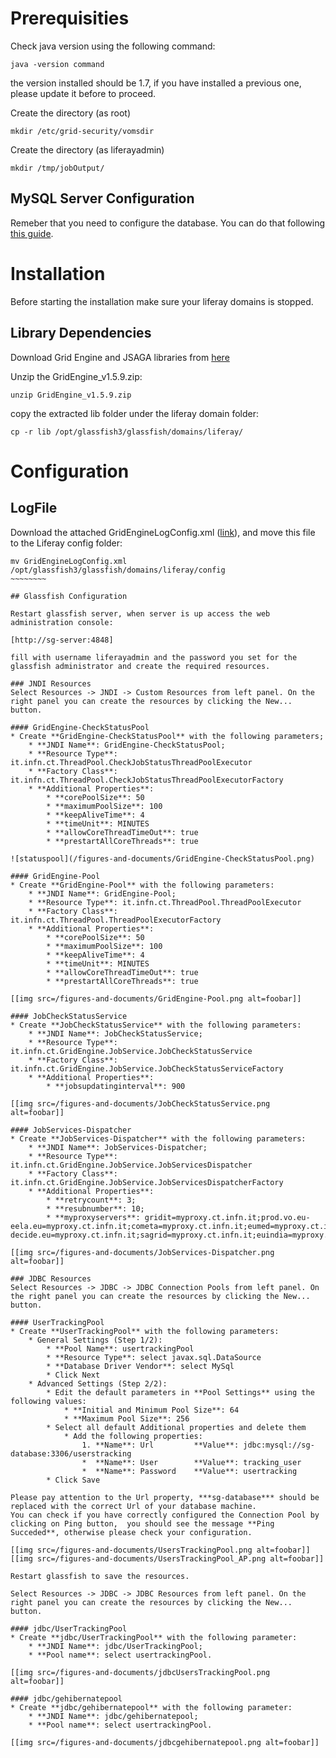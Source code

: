 # Prerequisities

Check java version using the following command:

~~~~~~~~~
java -version command
~~~~~~~~~

the version installed should be 1.7, if you have installed a previous one, please update it before to proceed.

Create the directory (as root)

~~~~~~~~~
mkdir /etc/grid-security/vomsdir
~~~~~~~~~

Create the directory (as liferayadmin)

~~~~~~~~~
mkdir /tmp/jobOutput/
~~~~~~~~~

## MySQL Server Configuration

Remeber that you need to configure the database. You can do that following [this guide](https://sourceforge.net/p/ctsciencegtwys/wiki/ConfigUserTrackingDBInMySQL).

# Installation

Before starting the installation make sure your liferay domains is stopped. 

## Library Dependencies

Download Grid Engine and JSAGA libraries from [here](http://sourceforge.net/projects/ctsciencegtwys/files/catania-grid-engine/1.5.9/Liferay6.1/GridEngine_v1.5.9.zip/download)

Unzip the GridEngine_v1.5.9.zip:

~~~~~~~~~
unzip GridEngine_v1.5.9.zip
~~~~~~~~~

copy the extracted lib folder under the liferay domain folder:

~~~~~~~~~
cp -r lib /opt/glassfish3/glassfish/domains/liferay/
~~~~~~~~~

# Configuration
## LogFile
Download the attached GridEngineLogConfig.xml ([link](https://sourceforge.net/p/ctsciencegtwys/wiki/ConfigCTGridEngine/attachment/GridEngineLogConfig.xml)), and move this file to the Liferay config folder:

~~~~~~~~~
mv GridEngineLogConfig.xml /opt/glassfish3/glassfish/domains/liferay/config
~~~~~~~~

## Glassfish Configuration

Restart glassfish server, when server is up access the web administration console:

[http://sg-server:4848]

fill with username liferayadmin and the password you set for the glassfish administrator and create the required resources. 

### JNDI Resources
Select Resources -> JNDI -> Custom Resources from left panel. On the right panel you can create the resources by clicking the New... button.

#### GridEngine-CheckStatusPool
* Create **GridEngine-CheckStatusPool** with the following parameters;
    * **JNDI Name**: GridEngine-CheckStatusPool;
    * **Resource Type**: it.infn.ct.ThreadPool.CheckJobStatusThreadPoolExecutor
    * **Factory Class**: it.infn.ct.ThreadPool.CheckJobStatusThreadPoolExecutorFactory
    * **Additional Properties**:
        * **corePoolSize**: 50
        * **maximumPoolSize**: 100
        * **keepAliveTime**: 4
        * **timeUnit**: MINUTES
        * **allowCoreThreadTimeOut**: true
        * **prestartAllCoreThreads**: true

![statuspool](/figures-and-documents/GridEngine-CheckStatusPool.png)

#### GridEngine-Pool
* Create **GridEngine-Pool** with the following parameters:
    * **JNDI Name**: GridEngine-Pool;
    * **Resource Type**: it.infn.ct.ThreadPool.ThreadPoolExecutor
    * **Factory Class**: it.infn.ct.ThreadPool.ThreadPoolExecutorFactory
    * **Additional Properties**:
        * **corePoolSize**: 50
        * **maximumPoolSize**: 100
        * **keepAliveTime**: 4
        * **timeUnit**: MINUTES
        * **allowCoreThreadTimeOut**: true
        * **prestartAllCoreThreads**: true

[[img src=/figures-and-documents/GridEngine-Pool.png alt=foobar]]

#### JobCheckStatusService
* Create **JobCheckStatusService** with the following parameters:
    * **JNDI Name**: JobCheckStatusService;
    * **Resource Type**: it.infn.ct.GridEngine.JobService.JobCheckStatusService
    * **Factory Class**: it.infn.ct.GridEngine.JobService.JobCheckStatusServiceFactory
    * **Additional Properties**:
        * **jobsupdatinginterval**: 900

[[img src=/figures-and-documents/JobCheckStatusService.png alt=foobar]]

#### JobServices-Dispatcher
* Create **JobServices-Dispatcher** with the following parameters:
    * **JNDI Name**: JobServices-Dispatcher;
    * **Resource Type**: it.infn.ct.GridEngine.JobService.JobServicesDispatcher
    * **Factory Class**: it.infn.ct.GridEngine.JobService.JobServicesDispatcherFactory
    * **Additional Properties**:
        * **retrycount**: 3;
        * **resubnumber**: 10;
        * **myproxyservers**: gridit=myproxy.ct.infn.it;prod.vo.eu-eela.eu=myproxy.ct.infn.it;cometa=myproxy.ct.infn.it;eumed=myproxy.ct.infn.it;vo.eu-decide.eu=myproxy.ct.infn.it;sagrid=myproxy.ct.infn.it;euindia=myproxy.ct.infn.it;see=myproxy.ct.infn.it;

[[img src=/figures-and-documents/JobServices-Dispatcher.png alt=foobar]]

### JDBC Resources
Select Resources -> JDBC -> JDBC Connection Pools from left panel. On the right panel you can create the resources by clicking the New... button.

#### UserTrackingPool
* Create **UserTrackingPool** with the following parameters:
    * General Settings (Step 1/2):
        * **Pool Name**: usertrackingPool
        * **Resource Type**: select javax.sql.DataSource
        * **Database Driver Vendor**: select MySql
        * Click Next
    * Advanced Settings (Step 2/2):
        * Edit the default parameters in **Pool Settings** using the following values:
            * **Initial and Minimum Pool Size**: 64
            * **Maximum Pool Size**: 256
        * Select all default Additional properties and delete them
            * Add the following properties:
                1. **Name**: Url         **Value**: jdbc:mysql://sg-database:3306/userstracking
                *  **Name**: User        **Value**: tracking_user
                *  **Name**: Password    **Value**: usertracking
        * Click Save

Please pay attention to the Url property, ***sg-database*** should be replaced with the correct Url of your database machine.
You can check if you have correctly configured the Connection Pool by clicking on Ping button,  you should see the message **Ping Succeded**, otherwise please check your configuration.

[[img src=/figures-and-documents/UsersTrackingPool.png alt=foobar]]
[[img src=/figures-and-documents/UsersTrackingPool_AP.png alt=foobar]]

Restart glassfish to save the resources.

Select Resources -> JDBC -> JDBC Resources from left panel. On the right panel you can create the resources by clicking the New... button.

#### jdbc/UserTrackingPool
* Create **jdbc/UserTrackingPool** with the following parameter:
    * **JNDI Name**: jdbc/UserTrackingPool;
    * **Pool name**: select usertrackingPool.

[[img src=/figures-and-documents/jdbcUsersTrackingPool.png alt=foobar]]

#### jdbc/gehibernatepool
* Create **jdbc/gehibernatepool** with the following parameter:
    * **JNDI Name**: jdbc/gehibernatepool;
    * **Pool name**: select usertrackingPool.

[[img src=/figures-and-documents/jdbcgehibernatepool.png alt=foobar]]
